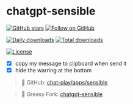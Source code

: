 # chatgpt-sensible

[![GitHub stars](https://img.shields.io/github/stars/mefengl/chat-play?style=social)](https://github.com/mefengl/chat-play)
[![Follow on GitHub](https://img.shields.io/github/followers/mefengl?label=Follow%20%40mefengl&style=social)](https://github.com/mefengl)

[![Daily downloads](https://img.shields.io/greasyfork/dd/460863)](https://greasyfork.org/zh-CN/scripts/460863-chatgpt-sensible/stats)
[![Total downloads](https://img.shields.io/greasyfork/dt/460863)](https://greasyfork.org/zh-CN/scripts/460863-chatgpt-sensible/stats)

[![License](https://img.shields.io/greasyfork/l/460863?color=&label=License)](https://opensource.org/licenses/MIT)

- [x] copy my message to clipboard when send it
- [x] hide the warring at the bottom

> 📝 GitHub: [chat-play/apps/sensible](https://github.com/mefengl/chat-play)

> 🍴 Greasy Fork: [chatgpt-sensible](https://greasyfork.org/scripts/460863)
